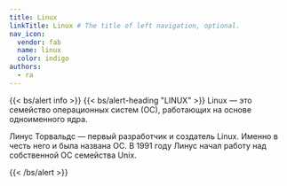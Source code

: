 ```yaml
---
title: Linux
linkTitle: Linux # The title of left navigation, optional.
nav_icon:
  vendor: fab
  name: linux
  color: indigo
authors:
  - ra
---
```

{{< bs/alert info >}}
{{< bs/alert-heading "LINUX" >}}
Linux — это семейство операционных систем (ОС), работающих на основе одноименного ядра.  

Линус Торвальдс — первый разработчик и создатель Linux. Именно в честь него и была названа ОС. В 1991 году Линус начал работу над собственной ОС семейства Unix. 

{{< /bs/alert >}}

 
